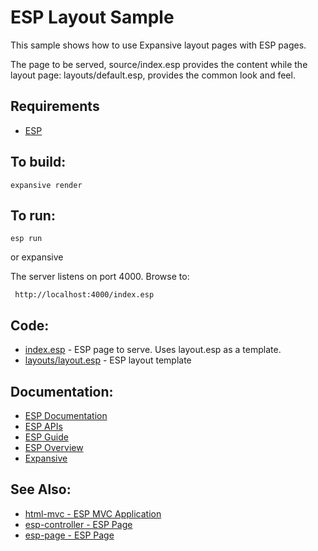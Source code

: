 ESP Layout Sample
===

This sample shows how to use Expansive layout pages with ESP pages.

The page to be served, source/index.esp provides the content while the
layout page: layouts/default.esp, provides the common look and feel.

Requirements
---
* [ESP](https://embedthis.com/esp/download.html)

To build:
---
    expansive render

To run:
---
    esp run

or 
    expansive

The server listens on port 4000. Browse to: 
 
     http://localhost:4000/index.esp

Code:
---
* [index.esp](index.esp) - ESP page to serve. Uses layout.esp as a template.
* [layouts/layout.esp](index.esp) - ESP layout template

Documentation:
---
* [ESP Documentation](https://embedthis.com/esp/doc/index.html)
* [ESP APIs](https://embedthis.com/esp/doc/api/esp.html)
* [ESP Guide](https://embedthis.com/esp/doc/users/index.html)
* [ESP Overview](https://embedthis.com/esp/doc/users/using.html)
* [Expansive](https://embedthis.com/expansive/)

See Also:
---
* [html-mvc - ESP MVC Application](../html-mvc/README.md)
* [esp-controller - ESP Page](../esp-controller/README.md)
* [esp-page - ESP Page](../esp-page/README.md)
